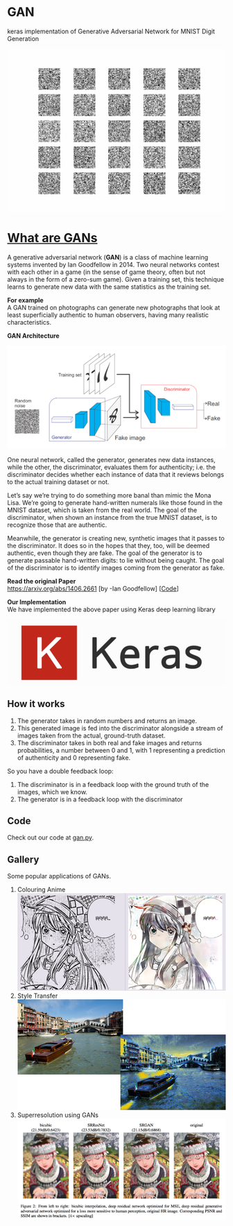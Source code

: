 # GAN
keras implementation of Generative Adversarial Network for MNIST Digit Generation

<!-- # [Click on this link to Try Now !](https://pong-tfjs.herokuapp.com/ "Pong AI webapp using tfjs") -->

![MNIST GAN Animation](RESULTS.gif?raw=true "MNIST GAN Animation")

# [What are GANs](https://en.wikipedia.org/wiki/Generative_adversarial_network) 

A generative adversarial network (**GAN**) is a class of machine learning systems invented by Ian Goodfellow in 2014.
Two neural networks contest with each other in a game (in the sense of game theory, often but not always in the form of a zero-sum game).
Given a training set, this technique learns to generate new data with the same statistics as the training set.

**For example** <br/>
A GAN trained on photographs can generate new photographs that look at least superficially authentic to human observers, having many realistic characteristics.


**GAN Architecture** <br/>

![GAN_architecture](GAN_architecture.png?raw=true "GAN_architecture")

One neural network, called the generator, generates new data instances, while the other, the discriminator, evaluates them for authenticity; i.e. the discriminator decides whether each instance of data that it reviews belongs to the actual training dataset or not.

Let’s say we’re trying to do something more banal than mimic the Mona Lisa. We’re going to generate hand-written numerals like those found in the MNIST dataset, which is taken from the real world. The goal of the discriminator, when shown an instance from the true MNIST dataset, is to recognize those that are authentic.

Meanwhile, the generator is creating new, synthetic images that it passes to the discriminator. It does so in the hopes that they, too, will be deemed authentic, even though they are fake. The goal of the generator is to generate passable hand-written digits: to lie without being caught. The goal of the discriminator is to identify images coming from the generator as fake.

**Read the original Paper** <br/>
https://arxiv.org/abs/1406.2661 [by -Ian Goodfellow] [[Code](https://github.com/goodfeli/adversarial)]

**Our Implementation** <br/>
We have implemented the above paper using Keras deep learning library

![keras_banner](keras_banner.png?raw=true "keras_banner")

## How it works

1. The generator takes in random numbers and returns an image.
1. This generated image is fed into the discriminator alongside a stream of images taken from the actual, ground-truth dataset.
1. The discriminator takes in both real and fake images and returns probabilities, a number between 0 and 1, with 1 representing a prediction of authenticity and 0 representing fake.


So you have a double feedback loop:

1. The discriminator is in a feedback loop with the ground truth of the images, which we know.
1. The generator is in a feedback loop with the discriminator

## Code


Check out our code at
[gan.py](https://github.com/FnSK4R17s/GAN/blob/master/gan.py).

## Gallery
Some popular applications of GANs.<br>
1. Colouring Anime 
![Colouring Anime Using GANs](animegan.png?raw=true "Colouring Anime Using GANs")
1. Style Transfer
![Style Transfer](gan_vogh_example2.png?raw=true "Style Transfer")
1. Superresolution using GANs
![Superresolution using GANs](superserolution.png?raw=true "Superresolution using GANs")

